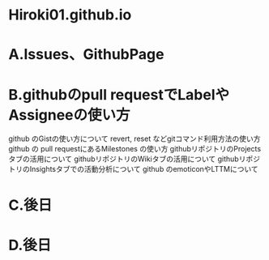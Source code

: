 # Hiroki01.github.io
# A.Issues、GithubPage
# B.githubのpull requestでLabelや Assigneeの使い方
  github のGistの使い方について
  revert, reset などgitコマンド利用方法の使い方 
  github の pull requestにあるMilestones の使い方 
  githubリポジトリのProjectsタブの活用について
  githubリポジトリのWikiタブの活用について
  githubリポジトリのInsightsタブでの活動分析について 
  github のemoticonやLTTMについて
# C.後日
# D.後日
